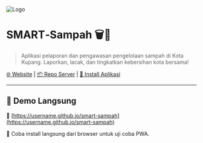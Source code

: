 ![Logo](https://raw.githubusercontent.com/SmartSampah/assets/main/icon-trash-192.png)

# SMART‑Sampah 🗑️🌱

> Aplikasi pelaporan dan pengawasan pengelolaan sampah di Kota Kupang. Laporkan, lacak, dan tingkatkan kebersihan kota bersama!

[🌐 Website](https://username.github.io/smart-sampah/) | [📦 Repo Server](./server) | [📱 Install Aplikasi](https://username.github.io/smart-sampah/)

---
## 🚀 Demo Langsung

🔗 [https://username.github.io/smart-sampah](https://username.github.io/smart-sampah)

📲 Coba install langsung dari browser untuk uji coba PWA.
